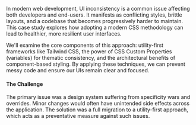 In modern web development, UI inconsistency is a common issue affecting both developers and end-users. It manifests as conflicting styles, brittle layouts, and a codebase that becomes progressively harder to maintain. This case study explores how adopting a modern CSS methodology can lead to healthier, more resilient user interfaces.

We'll examine the core components of this approach: utility-first frameworks like Tailwind CSS, the power of CSS Custom Properties (variables) for thematic consistency, and the architectural benefits of component-based styling. By applying these techniques, we can prevent messy code and ensure our UIs remain clear and focused.

#### The Challenge
The primary issue was a design system suffering from specificity wars and overrides. Minor changes would often have unintended side effects across the application. The solution was a full migration to a utility-first approach, which acts as a preventative measure against such issues.